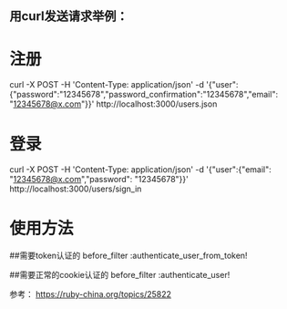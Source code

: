 ## 用curl发送请求举例：

# 注册

curl -X POST -H 'Content-Type: application/json' -d '{"user":{"password":"12345678","password_confirmation":"12345678","email": "12345678@x.com"}}' http://localhost:3000/users.json

# 登录

curl -X POST -H 'Content-Type: application/json' -d '{"user":{"email": "12345678@x.com","password": "12345678"}}' http://localhost:3000/users/sign_in

# 使用方法

  ##需要token认证的
  before_filter :authenticate_user_from_token!
  
  ##需要正常的cookie认证的
  before_filter :authenticate_user!
  
  
  

参考：
https://ruby-china.org/topics/25822

